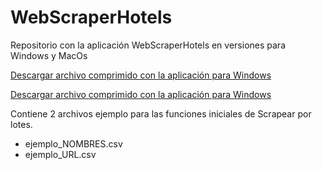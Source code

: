 # WebScraperHotels
Repositorio con la aplicación WebScraperHotels en versiones para Windows y MacOs

[Descargar archivo comprimido con la aplicación para Windows](https://drive.google.com/file/d/1DI4-eTEVmrAR7AI3Sjul_zvBnvCpzfJk/view?usp=sharing)


[Descargar archivo comprimido con la aplicación para Windows](https://drive.google.com/file/d/1AsabyyMigc0ujBzEDRfZnqc9TOiwi2RR/view?usp=drive_link)

Contiene 2 archivos ejemplo para las funciones iniciales de Scrapear por lotes.

- ejemplo_NOMBRES.csv
- ejemplo_URL.csv
